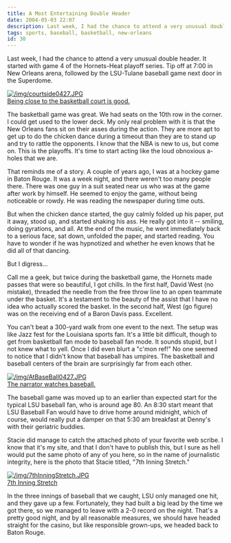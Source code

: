 ```yaml
---
title: A Most Entertaining Double Header
date: 2004-05-03 22:07
description: Last week, I had the chance to attend a very unusual double header.  It started with game 4 of the Hornets-Heat playoff series.  Tip off at 7:00 in New Orleans arena, followed by the LSU-Tulane baseball game next door in the Superdome.  he basketball game was great.  We had seats on the 10th row in the corner.  
tags: sports, baseball, basketball, new-orleans
id: 30
---
```

Last week, I had the chance to attend a very unusual double header.  It started with game 4 of the Hornets-Heat playoff series.  Tip off at 7:00 in New Orleans arena, followed by the LSU-Tulane baseball game next door in the Superdome.

<a class="lightview alignright" href="/img/courtside0427.JPG" data-lightview-caption="Being close to the basketball court is good." data-lightview-group="group1" style="width:350px;"><img src="/img/courtside0427.JPG" alt="/img/courtside0427.JPG"><br><span class="caption">Being close to the basketball court is good.</span></a>

The basketball game was great.  We had seats on the 10th row in the corner.  I could get used to the lower deck.  My only real problem with it is that the New Orleans fans sit on their asses during the action.  They are more apt to get up to do the chicken dance during a timeout than they are to stand up and try to rattle the opponents.  I know that the NBA is new to us, but come on.  This is the playoffs.  It's time to start acting like the loud obnoxious a-holes that we are.

That reminds me of a story.  A couple of years ago, I was at a hockey game in Baton Rouge.  It was a week night, and there weren't too many people there.  There was one guy in a suit seated near us who was at the game after work by himself.  He seemed to enjoy the game, without being noticeable or rowdy.  He was reading the newspaper during time outs.

But when the chicken dance started, the guy calmly folded up his paper, put it away, stood up, and started shaking his ass.  He really got into it -- smiling, doing gyrations, and all.  At the end of the music, he went immediately back to a serious face, sat down, unfolded the paper, and started reading.  You have to wonder if he was hypnotized and whether he even knows that he did all of that dancing.

But I digress...

Call me a geek, but twice during the basketball game, the Hornets made passes that were so beautiful, I got chills.  In the first half, David West (no mistake), threaded the needle from the free throw line to an open teammate under the basket.  It's a testament to the beauty of the assist that I have no idea who actually scored the basket.  In the second half, West (go figure) was on the receiving end of a Baron Davis pass.  Excellent.

You can't beat a 300-yard walk from one event to the next.  The setup was like Jazz fest for the Louisiana sports fan.  It's a little bit difficult, though to get from basketball fan mode to baseball fan mode.  It sounds stupid, but I not knew what to yell.  Once I did even blurt a "c'mon ref!"  No one seemed to notice that I didn't know that baseball has umpires.  The basketball and baseball centers of the brain are surprisingly far from each other.

<a class="lightview alignright" href="/img/AtBaseBall0427.JPG" data-lightview-caption="The narrator watches baseball." data-lightview-group="group1" style="width:350px;"><img src="/img/AtBaseBall0427.JPG" alt="/img/AtBaseBall0427.JPG"><br><span class="caption">The narrator watches baseball.</span></a>


The baseball game was moved up to an earlier than expected start for the typical LSU baseball fan, who is around age 80.  An 8:30 start meant that LSU Baseball Fan would have to drive home around midnight, which of course, would really put a damper on that 5:30 am breakfast at Denny's with their geriatric buddies.

Stacie did manage to catch the attached photo of your favorite web scribe.  I know that it's my site, and that I don't have to publish this, but I sure as hell would put the same photo of any of you here, so in the name of journalistic integrity, here is the photo that Stacie titled, "7th Inning Stretch."

<a class="lightview alignright" href="/img/7thInningStretch.JPG" data-lightview-caption="7th Inning Stretch" data-lightview-group="group1" style="width:350px;"><img src="/img/7thInningStretch.JPG" alt="/img/7thInningStretch.JPG"><br><span class="caption">7th Inning Stretch</span></a>

In the three innings of baseball that we caught, LSU only managed one hit, and they gave up a few.  Fortunately, they had built a big lead by the time we got there, so we managed to leave with a 2-0 record on the night.  That's a pretty good night, and by all reasonable measures, we should have headed straight for the casino, but like responsible grown-ups, we headed back to Baton Rouge.

